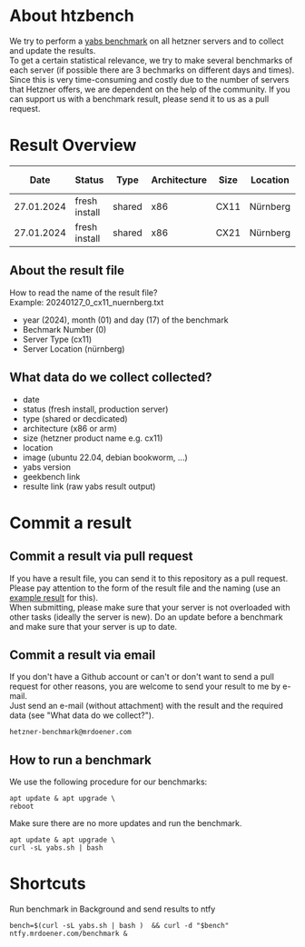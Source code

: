 # About htzbench
We try to perform a [yabs benchmark](https://github.com/masonr/yet-another-bench-script) on all hetzner servers and to collect and update the results.  
To get a certain statistical relevance, we try to make several benchmarks of each server (if possible there are 3 bechmarks on different days and times). Since this is very time-consuming and costly due to the number of servers that Hetzner offers, we are dependent on the help of the community. If you can support us with a benchmark result, please send it to us as a pull request.

# Result Overview
Date|Status|Type|Architecture|Size|Location|OS Image|yabs Version|Geekbench Link|Result Link
---|---|---|---|---|---|---|---|---|---
27.01.2024|fresh install|shared|x86|CX11|Nürnberg|Ubuntu 22.04|v2024-01-01|[Result](https://browser.geekbench.com/v6/cpu/4614102)|[Result](result/yabs/20240127_0_cx11_nuernberg.txt)|
27.01.2024|fresh install|shared|x86|CX21|Nürnberg|Ubuntu 22.04|v2024-01-01|[Result](https://browser.geekbench.com/v6/cpu/4615146)|[Result](result/yabs/20240127_0_cx21_nuernberg.txt)|

## About the result file
How to read the name of the result file?  
Example: 20240127_0_cx11_nuernberg.txt

- year (2024), month (01) and day (17) of the benchmark  
- Bechmark Number (0)  
- Server Type (cx11) 
- Server Location (nürnberg)  

## What data do we collect collected?
- date
- status (fresh install, production server)
- type (shared or decdicated)
- architecture (x86 or arm)
- size (hetzner product name e.g. cx11)
- location
- image (ubuntu 22.04, debian bookworm, ...)
- yabs version
- geekbench link
- resulte link (raw yabs result output)

# Commit a result
## Commit a result via pull request
If you have a result file, you can send it to this repository as a pull request. Please pay attention to the form of the result file and the naming (use an [example result](result/yabs/) for this).  
When submitting, please make sure that your server is not overloaded with other tasks (ideally the server is new). Do an update before a benchmark and make sure that your server is up to date.

## Commit a result via email
If you don't have a Github account or can't or don't want to send a pull request for other reasons, you are welcome to send your result to me by e-mail.  
Just send an e-mail (without attachment) with the result and the required data (see "What data do we collect?").  

````
hetzner-benchmark@mrdoener.com
````

## How to run a benchmark
We use the following procedure for our benchmarks:  
````
apt update & apt upgrade \
reboot
````

Make sure there are no more updates and run the benchmark.
````
apt update & apt upgrade \
curl -sL yabs.sh | bash
````

# Shortcuts

Run benchmark in Background and send results to ntfy  
````
bench=$(curl -sL yabs.sh | bash )  && curl -d "$bench" ntfy.mrdoener.com/benchmark & 
````
